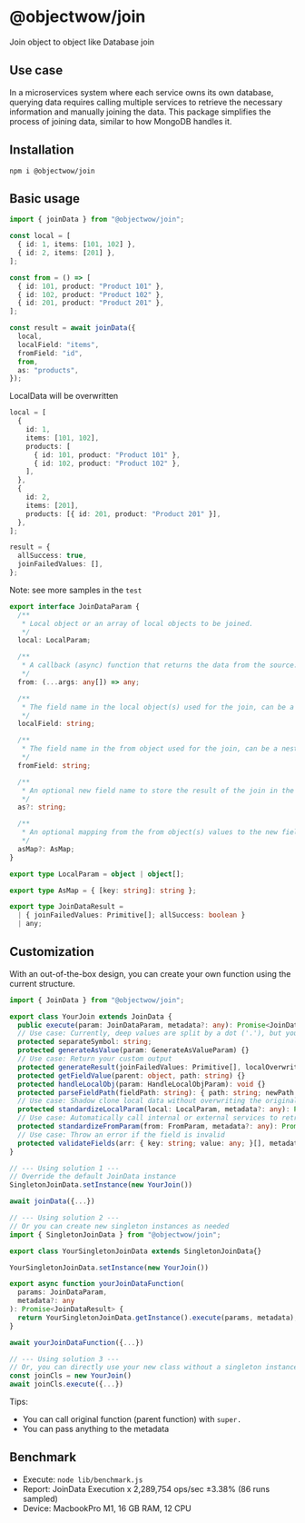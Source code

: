 # @objectwow/join

Join object to object like Database join

## Use case

In a microservices system where each service owns its own database, querying data requires calling multiple services to retrieve the necessary information and manually joining the data. This package simplifies the process of joining data, similar to how MongoDB handles it.

## Installation

```
npm i @objectwow/join
```

## Basic usage

```typescript
import { joinData } from "@objectwow/join";

const local = [
  { id: 1, items: [101, 102] },
  { id: 2, items: [201] },
];

const from = () => [
  { id: 101, product: "Product 101" },
  { id: 102, product: "Product 102" },
  { id: 201, product: "Product 201" },
];

const result = await joinData({
  local,
  localField: "items",
  fromField: "id",
  from,
  as: "products",
});
```

LocalData will be overwritten

```typescript
local = [
  {
    id: 1,
    items: [101, 102],
    products: [
      { id: 101, product: "Product 101" },
      { id: 102, product: "Product 102" },
    ],
  },
  {
    id: 2,
    items: [201],
    products: [{ id: 201, product: "Product 201" }],
  },
];

result = {
  allSuccess: true,
  joinFailedValues: [],
};
```

Note: see more samples in the `test`

```typescript
export interface JoinDataParam {
  /**
   * Local object or an array of local objects to be joined.
   */
  local: LocalParam;

  /**
   * A callback (async) function that returns the data from the source. Data is object or an array of objects
   */
  from: (...args: any[]) => any;

  /**
   * The field name in the local object(s) used for the join, can be a nested field, separated by a dot ('.')
   */
  localField: string;

  /**
   * The field name in the from object used for the join, can be a nested field, separated by a dot ('.')
   */
  fromField: string;

  /**
   * An optional new field name to store the result of the join in the local object(s).
   */
  as?: string;

  /**
   * An optional mapping from the from object(s) values to the new field names in the local object(s).
   */
  asMap?: AsMap;
}

export type LocalParam = object | object[];

export type AsMap = { [key: string]: string };

export type JoinDataResult =
  | { joinFailedValues: Primitive[]; allSuccess: boolean }
  | any;
```

## Customization

With an out-of-the-box design, you can create your own function using the current structure.

```typescript
import { JoinData } from "@objectwow/join";

export class YourJoin extends JoinData {
  public execute(param: JoinDataParam, metadata?: any): Promise<JoinDataResult> {}
  // Use case: Currently, deep values are split by a dot ('.'), but you can use a different symbol if needed
  protected separateSymbol: string;
  protected generateAsValue(param: GenerateAsValueParam) {}
  // Use case: Return your custom output
  protected generateResult(joinFailedValues: Primitive[], localOverwrite: LocalParam, metadata?: any) {}
  protected getFieldValue(parent: object, path: string) {}
  protected handleLocalObj(param: HandleLocalObjParam): void {}
  protected parseFieldPath(fieldPath: string): { path: string; newPath: string; } {}
  // Use case: Shadow clone local data without overwriting the original.
  protected standardizeLocalParam(local: LocalParam, metadata?: any): Promise<LocalParam> {}
  // Use case: Automatically call internal or external services to retrieve data based on the input
  protected standardizeFromParam(from: FromParam, metadata?: any): Promise<any[]> {}
  // Use case: Throw an error if the field is invalid
  protected validateFields(arr: { key: string; value: any; }[], metadata?: any): void {}
}

// --- Using solution 1 ---
// Override the default JoinData instance
SingletonJoinData.setInstance(new YourJoin())

await joinData({...})

// --- Using solution 2 ---
// Or you can create new singleton instances as needed
import { SingletonJoinData } from "@objectwow/join";

export class YourSingletonJoinData extends SingletonJoinData{}

YourSingletonJoinData.setInstance(new YourJoin())

export async function yourJoinDataFunction(
  params: JoinDataParam,
  metadata?: any
): Promise<JoinDataResult> {
  return YourSingletonJoinData.getInstance().execute(params, metadata);
}

await yourJoinDataFunction({...})

// --- Using solution 3 ---
// Or, you can directly use your new class without a singleton instance.
const joinCls = new YourJoin()
await joinCls.execute({...})
```

Tips:

- You can call original function (parent function) with `super.`
- You can pass anything to the metadata

## Benchmark

- Execute: `node lib/benchmark.js`
- Report: JoinData Execution x 2,289,754 ops/sec ±3.38% (86 runs sampled)
- Device: MacbookPro M1, 16 GB RAM, 12 CPU
